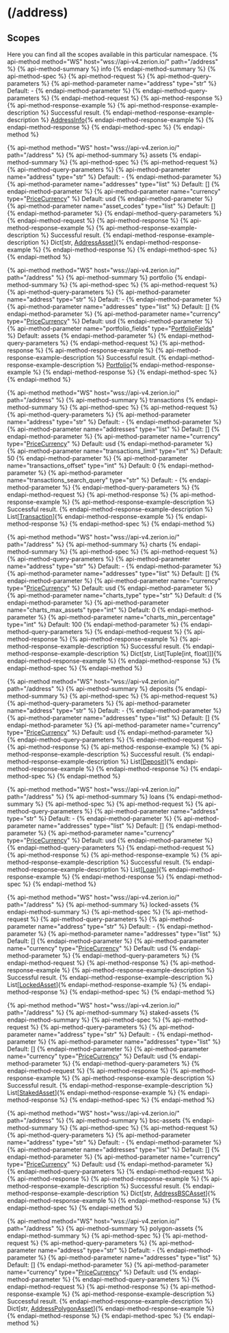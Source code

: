 # (/address)
## Scopes 
Here you can find all the scopes available in this particular namespace. 
{% api-method method="WS" host="wss://api-v4.zerion.io/" path="/address" %}
{% api-method-summary %} info {% endapi-method-summary %}
{% api-method-spec %}
{% api-method-request %}
{% api-method-query-parameters %}
{% api-method-parameter name="address" type="str" %}
Default: -
{% endapi-method-parameter %}
{% endapi-method-query-parameters %}
{% endapi-method-request %}
{% api-method-response %}
{% api-method-response-example %}
{% api-method-response-example-description %}
Successful result.
{% endapi-method-response-example-description %}
[AddressInfo](#addressinfo){% endapi-method-response-example %}
{% endapi-method-response %}
{% endapi-method-spec %}
{% endapi-method %}

{% api-method method="WS" host="wss://api-v4.zerion.io/" path="/address" %}
{% api-method-summary %} assets {% endapi-method-summary %}
{% api-method-spec %}
{% api-method-request %}
{% api-method-query-parameters %}
{% api-method-parameter name="address" type="str" %}
Default: -
{% endapi-method-parameter %}
{% api-method-parameter name="addresses" type="list" %}
Default: []
{% endapi-method-parameter %}
{% api-method-parameter name="currency" type="[PriceCurrency](#pricecurrency)" %}
Default: usd
{% endapi-method-parameter %}
{% api-method-parameter name="asset_codes" type="list" %}
Default: []
{% endapi-method-parameter %}
{% endapi-method-query-parameters %}
{% endapi-method-request %}
{% api-method-response %}
{% api-method-response-example %}
{% api-method-response-example-description %}
Successful result.
{% endapi-method-response-example-description %}
Dict[str, [AddressAsset](#addressasset)]{% endapi-method-response-example %}
{% endapi-method-response %}
{% endapi-method-spec %}
{% endapi-method %}

{% api-method method="WS" host="wss://api-v4.zerion.io/" path="/address" %}
{% api-method-summary %} portfolio {% endapi-method-summary %}
{% api-method-spec %}
{% api-method-request %}
{% api-method-query-parameters %}
{% api-method-parameter name="address" type="str" %}
Default: -
{% endapi-method-parameter %}
{% api-method-parameter name="addresses" type="list" %}
Default: []
{% endapi-method-parameter %}
{% api-method-parameter name="currency" type="[PriceCurrency](#pricecurrency)" %}
Default: usd
{% endapi-method-parameter %}
{% api-method-parameter name="portfolio_fields" type="[PortfolioFields](#portfoliofields)" %}
Default: assets
{% endapi-method-parameter %}
{% endapi-method-query-parameters %}
{% endapi-method-request %}
{% api-method-response %}
{% api-method-response-example %}
{% api-method-response-example-description %}
Successful result.
{% endapi-method-response-example-description %}
[Portfolio](#portfolio){% endapi-method-response-example %}
{% endapi-method-response %}
{% endapi-method-spec %}
{% endapi-method %}

{% api-method method="WS" host="wss://api-v4.zerion.io/" path="/address" %}
{% api-method-summary %} transactions {% endapi-method-summary %}
{% api-method-spec %}
{% api-method-request %}
{% api-method-query-parameters %}
{% api-method-parameter name="address" type="str" %}
Default: -
{% endapi-method-parameter %}
{% api-method-parameter name="addresses" type="list" %}
Default: []
{% endapi-method-parameter %}
{% api-method-parameter name="currency" type="[PriceCurrency](#pricecurrency)" %}
Default: usd
{% endapi-method-parameter %}
{% api-method-parameter name="transactions_limit" type="int" %}
Default: 50
{% endapi-method-parameter %}
{% api-method-parameter name="transactions_offset" type="int" %}
Default: 0
{% endapi-method-parameter %}
{% api-method-parameter name="transactions_search_query" type="str" %}
Default: -
{% endapi-method-parameter %}
{% endapi-method-query-parameters %}
{% endapi-method-request %}
{% api-method-response %}
{% api-method-response-example %}
{% api-method-response-example-description %}
Successful result.
{% endapi-method-response-example-description %}
List[[Transaction](#transaction)]{% endapi-method-response-example %}
{% endapi-method-response %}
{% endapi-method-spec %}
{% endapi-method %}

{% api-method method="WS" host="wss://api-v4.zerion.io/" path="/address" %}
{% api-method-summary %} charts {% endapi-method-summary %}
{% api-method-spec %}
{% api-method-request %}
{% api-method-query-parameters %}
{% api-method-parameter name="address" type="str" %}
Default: -
{% endapi-method-parameter %}
{% api-method-parameter name="addresses" type="list" %}
Default: []
{% endapi-method-parameter %}
{% api-method-parameter name="currency" type="[PriceCurrency](#pricecurrency)" %}
Default: usd
{% endapi-method-parameter %}
{% api-method-parameter name="charts_type" type="str" %}
Default: d
{% endapi-method-parameter %}
{% api-method-parameter name="charts_max_assets" type="int" %}
Default: 0
{% endapi-method-parameter %}
{% api-method-parameter name="charts_min_percentage" type="int" %}
Default: 100
{% endapi-method-parameter %}
{% endapi-method-query-parameters %}
{% endapi-method-request %}
{% api-method-response %}
{% api-method-response-example %}
{% api-method-response-example-description %}
Successful result.
{% endapi-method-response-example-description %}
Dict[str, List[Tuple[int, float]]]{% endapi-method-response-example %}
{% endapi-method-response %}
{% endapi-method-spec %}
{% endapi-method %}

{% api-method method="WS" host="wss://api-v4.zerion.io/" path="/address" %}
{% api-method-summary %} deposits {% endapi-method-summary %}
{% api-method-spec %}
{% api-method-request %}
{% api-method-query-parameters %}
{% api-method-parameter name="address" type="str" %}
Default: -
{% endapi-method-parameter %}
{% api-method-parameter name="addresses" type="list" %}
Default: []
{% endapi-method-parameter %}
{% api-method-parameter name="currency" type="[PriceCurrency](#pricecurrency)" %}
Default: usd
{% endapi-method-parameter %}
{% endapi-method-query-parameters %}
{% endapi-method-request %}
{% api-method-response %}
{% api-method-response-example %}
{% api-method-response-example-description %}
Successful result.
{% endapi-method-response-example-description %}
List[[Deposit](#deposit)]{% endapi-method-response-example %}
{% endapi-method-response %}
{% endapi-method-spec %}
{% endapi-method %}

{% api-method method="WS" host="wss://api-v4.zerion.io/" path="/address" %}
{% api-method-summary %} loans {% endapi-method-summary %}
{% api-method-spec %}
{% api-method-request %}
{% api-method-query-parameters %}
{% api-method-parameter name="address" type="str" %}
Default: -
{% endapi-method-parameter %}
{% api-method-parameter name="addresses" type="list" %}
Default: []
{% endapi-method-parameter %}
{% api-method-parameter name="currency" type="[PriceCurrency](#pricecurrency)" %}
Default: usd
{% endapi-method-parameter %}
{% endapi-method-query-parameters %}
{% endapi-method-request %}
{% api-method-response %}
{% api-method-response-example %}
{% api-method-response-example-description %}
Successful result.
{% endapi-method-response-example-description %}
List[[Loan](#loan)]{% endapi-method-response-example %}
{% endapi-method-response %}
{% endapi-method-spec %}
{% endapi-method %}

{% api-method method="WS" host="wss://api-v4.zerion.io/" path="/address" %}
{% api-method-summary %} locked-assets {% endapi-method-summary %}
{% api-method-spec %}
{% api-method-request %}
{% api-method-query-parameters %}
{% api-method-parameter name="address" type="str" %}
Default: -
{% endapi-method-parameter %}
{% api-method-parameter name="addresses" type="list" %}
Default: []
{% endapi-method-parameter %}
{% api-method-parameter name="currency" type="[PriceCurrency](#pricecurrency)" %}
Default: usd
{% endapi-method-parameter %}
{% endapi-method-query-parameters %}
{% endapi-method-request %}
{% api-method-response %}
{% api-method-response-example %}
{% api-method-response-example-description %}
Successful result.
{% endapi-method-response-example-description %}
List[[LockedAsset](#lockedasset)]{% endapi-method-response-example %}
{% endapi-method-response %}
{% endapi-method-spec %}
{% endapi-method %}

{% api-method method="WS" host="wss://api-v4.zerion.io/" path="/address" %}
{% api-method-summary %} staked-assets {% endapi-method-summary %}
{% api-method-spec %}
{% api-method-request %}
{% api-method-query-parameters %}
{% api-method-parameter name="address" type="str" %}
Default: -
{% endapi-method-parameter %}
{% api-method-parameter name="addresses" type="list" %}
Default: []
{% endapi-method-parameter %}
{% api-method-parameter name="currency" type="[PriceCurrency](#pricecurrency)" %}
Default: usd
{% endapi-method-parameter %}
{% endapi-method-query-parameters %}
{% endapi-method-request %}
{% api-method-response %}
{% api-method-response-example %}
{% api-method-response-example-description %}
Successful result.
{% endapi-method-response-example-description %}
List[[StakedAsset](#stakedasset)]{% endapi-method-response-example %}
{% endapi-method-response %}
{% endapi-method-spec %}
{% endapi-method %}

{% api-method method="WS" host="wss://api-v4.zerion.io/" path="/address" %}
{% api-method-summary %} bsc-assets {% endapi-method-summary %}
{% api-method-spec %}
{% api-method-request %}
{% api-method-query-parameters %}
{% api-method-parameter name="address" type="str" %}
Default: -
{% endapi-method-parameter %}
{% api-method-parameter name="addresses" type="list" %}
Default: []
{% endapi-method-parameter %}
{% api-method-parameter name="currency" type="[PriceCurrency](#pricecurrency)" %}
Default: usd
{% endapi-method-parameter %}
{% endapi-method-query-parameters %}
{% endapi-method-request %}
{% api-method-response %}
{% api-method-response-example %}
{% api-method-response-example-description %}
Successful result.
{% endapi-method-response-example-description %}
Dict[str, [AddressBSCAsset](#addressbscasset)]{% endapi-method-response-example %}
{% endapi-method-response %}
{% endapi-method-spec %}
{% endapi-method %}

{% api-method method="WS" host="wss://api-v4.zerion.io/" path="/address" %}
{% api-method-summary %} polygon-assets {% endapi-method-summary %}
{% api-method-spec %}
{% api-method-request %}
{% api-method-query-parameters %}
{% api-method-parameter name="address" type="str" %}
Default: -
{% endapi-method-parameter %}
{% api-method-parameter name="addresses" type="list" %}
Default: []
{% endapi-method-parameter %}
{% api-method-parameter name="currency" type="[PriceCurrency](#pricecurrency)" %}
Default: usd
{% endapi-method-parameter %}
{% endapi-method-query-parameters %}
{% endapi-method-request %}
{% api-method-response %}
{% api-method-response-example %}
{% api-method-response-example-description %}
Successful result.
{% endapi-method-response-example-description %}
Dict[str, [AddressPolygonAsset](#addresspolygonasset)]{% endapi-method-response-example %}
{% endapi-method-response %}
{% endapi-method-spec %}
{% endapi-method %}


